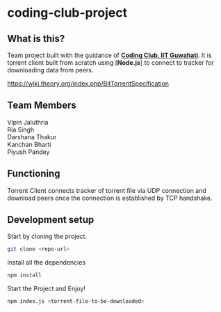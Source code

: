 # coding-club-project

## What is this?
Team project built with the guidance of [**Coding Club, IIT Guwahati**](https://codingiitg.github.io/). It is torrent client built from scratch using [**Node.js**] to connect to tracker for downloading data from peers.

https://wiki.theory.org/index.php/BitTorrentSpecification

## Team Members
Vipin Jaluthria<br>
Ria Singh<br>
Darshana Thakur<br>
Kanchan Bharti<br>
Piyush Pandey<br>
 

## Functioning 
Torrent Client connects tracker of torrent file via UDP connection and download peers once the connection is established by TCP handshake.

## Development setup

Start by cloning the project.

```sh
git clone <repo-url>
```

Install all the dependencies

```sh
npm install
```

Start the Project and Enjoy!

```sh
npm index.js <torrent-file-to-be-downloaded>
```


